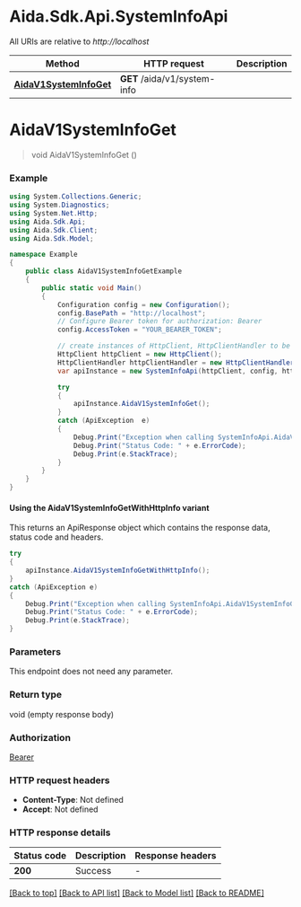 # Aida.Sdk.Api.SystemInfoApi

All URIs are relative to *http://localhost*

| Method | HTTP request | Description |
|--------|--------------|-------------|
| [**AidaV1SystemInfoGet**](SystemInfoApi.md#aidav1systeminfoget) | **GET** /aida/v1/system-info |  |

<a id="aidav1systeminfoget"></a>
# **AidaV1SystemInfoGet**
> void AidaV1SystemInfoGet ()



### Example
```csharp
using System.Collections.Generic;
using System.Diagnostics;
using System.Net.Http;
using Aida.Sdk.Api;
using Aida.Sdk.Client;
using Aida.Sdk.Model;

namespace Example
{
    public class AidaV1SystemInfoGetExample
    {
        public static void Main()
        {
            Configuration config = new Configuration();
            config.BasePath = "http://localhost";
            // Configure Bearer token for authorization: Bearer
            config.AccessToken = "YOUR_BEARER_TOKEN";

            // create instances of HttpClient, HttpClientHandler to be reused later with different Api classes
            HttpClient httpClient = new HttpClient();
            HttpClientHandler httpClientHandler = new HttpClientHandler();
            var apiInstance = new SystemInfoApi(httpClient, config, httpClientHandler);

            try
            {
                apiInstance.AidaV1SystemInfoGet();
            }
            catch (ApiException  e)
            {
                Debug.Print("Exception when calling SystemInfoApi.AidaV1SystemInfoGet: " + e.Message);
                Debug.Print("Status Code: " + e.ErrorCode);
                Debug.Print(e.StackTrace);
            }
        }
    }
}
```

#### Using the AidaV1SystemInfoGetWithHttpInfo variant
This returns an ApiResponse object which contains the response data, status code and headers.

```csharp
try
{
    apiInstance.AidaV1SystemInfoGetWithHttpInfo();
}
catch (ApiException e)
{
    Debug.Print("Exception when calling SystemInfoApi.AidaV1SystemInfoGetWithHttpInfo: " + e.Message);
    Debug.Print("Status Code: " + e.ErrorCode);
    Debug.Print(e.StackTrace);
}
```

### Parameters
This endpoint does not need any parameter.
### Return type

void (empty response body)

### Authorization

[Bearer](../README.md#Bearer)

### HTTP request headers

 - **Content-Type**: Not defined
 - **Accept**: Not defined


### HTTP response details
| Status code | Description | Response headers |
|-------------|-------------|------------------|
| **200** | Success |  -  |

[[Back to top]](#) [[Back to API list]](../README.md#documentation-for-api-endpoints) [[Back to Model list]](../README.md#documentation-for-models) [[Back to README]](../README.md)

